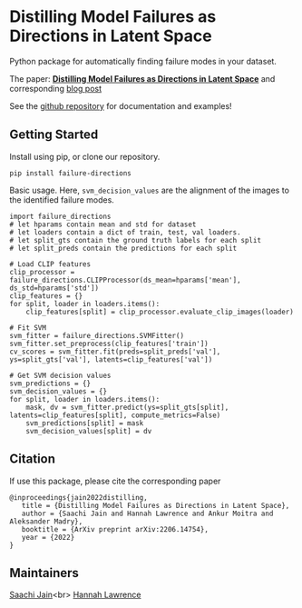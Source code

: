 # Distilling Model Failures as Directions in Latent Space
Python package for automatically finding failure modes in your dataset.

The paper: **[Distilling Model Failures as Directions in Latent Space](https://arxiv.org/abs/2206.14754)** and corresponding [blog post](https://gradientscience.org/failure-directions/) 

See the [github repository](https://github.com/MadryLab/failure-directions) for documentation and examples!


## Getting Started
Install using pip, or clone our repository.
```
pip install failure-directions
```
 
Basic usage. Here, `svm_decision_values` are the alignment of the images to the identified failure modes. 
```
import failure_directions
# let hparams contain mean and std for dataset
# let loaders contain a dict of train, test, val loaders.
# let split_gts contain the ground truth labels for each split
# let split_preds contain the predictions for each split

# Load CLIP features
clip_processor = failure_directions.CLIPProcessor(ds_mean=hparams['mean'], ds_std=hparams['std'])
clip_features = {}
for split, loader in loaders.items():
    clip_features[split] = clip_processor.evaluate_clip_images(loader)
    
# Fit SVM
svm_fitter = failure_directions.SVMFitter()
svm_fitter.set_preprocess(clip_features['train'])
cv_scores = svm_fitter.fit(preds=split_preds['val'], ys=split_gts['val'], latents=clip_features['val'])

# Get SVM decision values
svm_predictions = {}
svm_decision_values = {}
for split, loader in loaders.items():
    mask, dv = svm_fitter.predict(ys=split_gts[split], latents=clip_features[split], compute_metrics=False)
    svm_predictions[split] = mask
    svm_decision_values[split] = dv
```


## Citation
If use this package, please cite the corresponding paper
```
@inproceedings{jain2022distilling,
   title = {Distilling Model Failures as Directions in Latent Space},
   author = {Saachi Jain and Hannah Lawrence and Ankur Moitra and Aleksander Madry}, 
   booktitle = {ArXiv preprint arXiv:2206.14754},
   year = {2022}
}
```

## Maintainers
[Saachi Jain](https://twitter.com/saachi_jain_)<br>
[Hannah Lawrence](https://twitter.com/HLawrenceCS)

